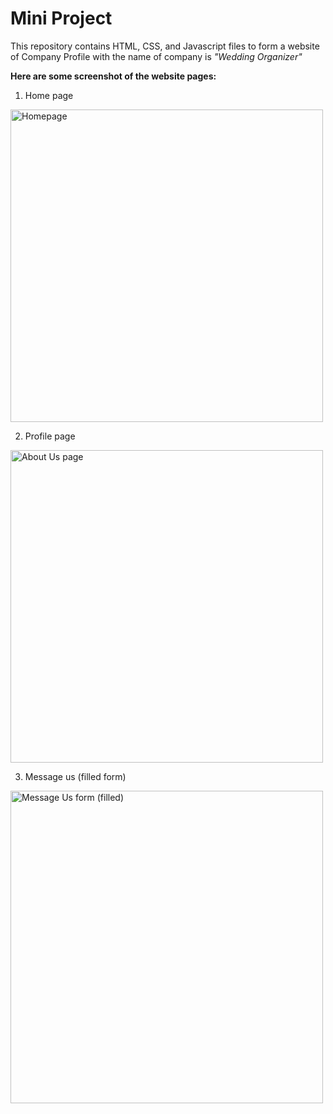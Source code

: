# Mini Project
This repository contains HTML, CSS, and Javascript files to form a website of Company Profile with the name of company is *"Wedding Organizer"*

**Here are some screenshot of the website pages:**

1. Home page
<picture>
  <img alt="Homepage" width="500" src="https://user-images.githubusercontent.com/78638536/220832614-97c44ace-28a0-49d3-80a1-67db2e8131d4.png">
</picture>

2. Profile page
<picture>
  <img alt="About Us page" width="500" src="https://user-images.githubusercontent.com/78638536/220832974-474de927-77ad-4328-94de-32f276d032a2.png">
 </picture>

3. Message us (filled form)
<picture>
  <img alt="Message Us form (filled)" width="500" src="https://user-images.githubusercontent.com/78638536/220833337-bb631546-4a5b-4a3f-8fc4-2b4ee460b7ba.png"
</picture>
